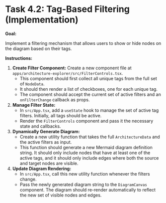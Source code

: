 # Task 4.2: Tag-Based Filtering (Implementation)

**Goal:**

Implement a filtering mechanism that allows users to show or hide nodes on the diagram based on their tags.

**Instructions:**

1.  **Create Filter Component:** Create a new component file at `apps/architecture-explorer/src/FilterControls.tsx`.
    *   This component should first collect all unique tags from the full set of `NodeData`.
    *   It should then render a list of checkboxes, one for each unique tag.
    *   The component should accept the current set of active filters and an `onFilterChange` callback as props.
2.  **Manage Filter State:**
    *   In `src/App.tsx`, add a `useState` hook to manage the set of active tag filters. Initially, all tags should be active.
    *   Render the `FilterControls` component and pass it the necessary state and callbacks.
3.  **Dynamically Generate Diagram:**
    *   Create a new utility function that takes the full `ArchitectureData` and the active filters as input.
    *   This function should generate a new Mermaid diagram definition string. It should only include nodes that have at least one of the active tags, and it should only include edges where both the source and target nodes are visible.
4.  **Update Diagram Rendering:**
    *   In `src/App.tsx`, call this new utility function whenever the filters change.
    *   Pass the newly generated diagram string to the `DiagramCanvas` component. The diagram should re-render automatically to reflect the new set of visible nodes and edges.
